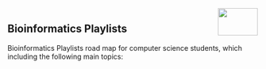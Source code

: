 <img align="right" width="80" height="55" src="https://github.com/cs-MohamedAyman/YouTube-Playlists/blob/master/organizations-logos/youtube.jpg">

## Bioinformatics Playlists
Bioinformatics Playlists road map for computer science students, which including the following main topics:
